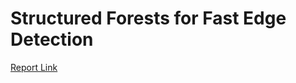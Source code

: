 # Structured Forests for Fast Edge Detection

[Report Link](https://drive.google.com/file/d/1O70u78NbGUNGMF6CoFa6Vl2Psx0gJk_h/view)
